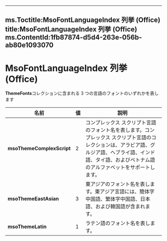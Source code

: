 

---
ms.Toctitle:MsoFontLanguageIndex 列挙 (Office)
title:MsoFontLanguageIndex 列挙 (Office)
ms.ContentId:1fb87874-d5d4-263e-056b-ab80e1093070
---
# MsoFontLanguageIndex 列挙 (Office)




**ThemeFonts**コレクションに含まれる 3 つの言語のフォントのいずれかを表します

|**名前**|**値**|**説明**|
|---|---|---|
|**msoThemeComplexScript**|2|コンプレックス スクリプト言語のフォント名を表します。コンプレックス スクリプト言語のコレクションは、アラビア語、グルジア語、ヘブライ語、インド語、タイ語、およびベトナム語のアルファベットをサポートします。|
|**msoThemeEastAsian**|3|東アジアのフォント名を表します。東アジア言語には、簡体字中国語、繁体字中国語、日本語、および韓国語が含まれます。|
|**msoThemeLatin**|1|ラテン語のフォント名を表します。|




